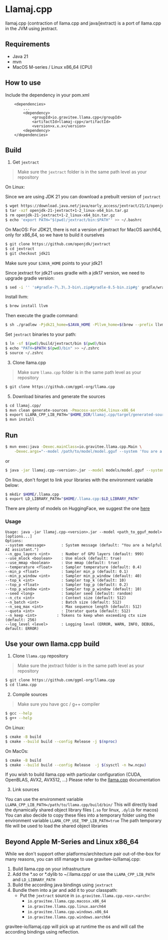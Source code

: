 #  Llamaj.cpp

llamaj.cpp (contraction of llama.cpp and java/jextract) is a port of llama.cpp in the JVM using jextract.

## Requirements

- Java 21
- mvn
- MacOS M-series / Linux x86_64 (CPU)

## How to use

Include the dependency in your pom.xml
```
    <dependencies>
        ...
        <dependency>
            <groupId>io.gravitee.llama.cpp</groupId>
            <artifactId>llamaj-cpp</artifactId>
            <version>x.x.x</version>
        <dependency>
    </dependencies>
```

## Build

1. Get `jextract`

> Make sure the `jextract` folder is in the same path level as your repository

On Linux:

Since we are using JDK 21 you can download a prebuilt version of `jextract`

```bash
$ wget https://download.java.net/java/early_access/jextract/21/1/openjdk-21-jextract+1-2_linux-x64_bin.tar.gz
$ tar -xzf openjdk-21-jextract+1-2_linux-x64_bin.tar.gz
$ rm openjdk-21-jextract+1-2_linux-x64_bin.tar.gz
$ echo 'export PATH="$(pwd)/jextract/bin:$PATH"' >> ~/.bashrc
```

On MacOS:
For JDK21, there is not a version of jextract for MacOS aarch64, only for x86_64, so we have to build it ourselves

```bash
$ git clone https://github.com/openjdk/jextract
$ cd jextract
$ git checkout jdk21
```

Make sure your `$JAVA_HOME` points to your jdk21

Since jextract for jdk21 uses gradle with a jdk17 version, we need to upgrade gradle version:
```bash
$ sed -i '' 's#gradle-7\.3\.3-bin\.zip#gradle-8.5-bin.zip#g' gradle/wrapper/gradle-wrapper.properties
```

Install llvm:
```bash
$ brew install llvm
```

Then execute the gradle command:
```bash
$ sh ./gradlew -Pjdk21_home=$JAVA_HOME -Pllvm_home=$(brew --prefix llvm) clean verify
```

Set `jextract` binaries to your path:
```bash
$ ln -sf $(pwd)/build/jextract/bin $(pwd)/bin
$ echo "PATH=$PATH:$(pwd)/bin" >> ~/.zshrc
$ source ~/.zshrc
```
3. Clone llama.cpp

> Make sure `llama.cpp` folder is in the same path level as your repository

```bash
$ git clone https://github.com/ggml-org/llama.cpp
```

5. Download binaries and generate the sources

```bash
$ cd llamaj.cpp/
$ mvn clean generate-sources -Pmacosx-aarch64,linux-x86_64
$ export LLAMA_CPP_LIB_PATH="$HOME_DIR/llamaj.cpp/target/generated-sources/<<macosx|linux>>/<<x86_64|aarch64>>"
$ mvn install
```

## Run

```bash
$ mvn exec:java -Dexec.mainClass=io.gravitee.llama.cpp.Main \
    -Dexec.args="--model /path/to/model/model.gguf --system 'You are a helpful assistant. Answer question to the best of your ability'"
```

or

```bash
$ java -jar llamaj.cpp-<version>.jar --model models/model.gguf --system 'You are a helpful assistant. Answer question to the best of your ability'
```

On linux, don't forget to link your libraries with the environment variable below:
```bash
$ mkdir $HOME/.llama.cpp
$ export LD_LIBRARY_PATH="$HOME/.llama.cpp:$LD_LIBRARY_PATH"
```

There are plenty of models on HuggingFace, we suggest the one [here](https://huggingface.co/bartowski/Llama-3.2-1B-Instruct-GGUF)

### Usage
```
Usage: java -jar llamaj.cpp-<version>.jar --model <path_to_gguf_model> [options...]
Options:
--system <message>       : System message (default: "You are a helpful AI assistant.")
--n_gpu_layers <int>     : Number of GPU layers (default: 999)
--use_mlock <boolean>    : Use mlock (default: true)
--use_mmap <boolean>     : Use mmap (default: true)
--temperature <float>    : Sampler temperature (default: 0.4)
--min_p <float>          : Sampler min_p (default: 0.1)
--min_p_window <int>     : Sampler min_p_window (default: 40)
--top_k <int>            : Sampler top_k (default: 10)
--top_p <float>          : Sampler top_p (default: 0.2)
--top_p_window <int>     : Sampler top_p_window (default: 10)
--seed <long>            : Sampler seed (default: random)
--n_ctx <int>            : Context size (default: 512)
--n_batch <int>          : Batch size (default: 512)
--n_seq_max <int>        : Max sequence length (default: 512)
--quota <int>            : Iterator quota (default: 512)
--n_keep <int>         : Tokens to keep when exceeding ctx size (default: 256)
--log_level <level>      : Logging level (ERROR, WARN, INFO, DEBUG, default: ERROR)
```

## Use your own llama.cpp build

1. Clone `llama.cpp` repository

> Make sure the jextract folder is in the same path level as your repository

```bash
$ git clone https://github.com/ggml-org/llama.cpp
$ cd llama.cpp
```

2. Compile sources

> Make sure you have gcc / g++ compiler

```bash
$ gcc --help
$ g++ --help
```

On Linux:
```bash
$ cmake -B build
$ cmake --build build --config Release -j $(nproc)  
```

On MacOs:
```bash
$ cmake -B build
$ cmake --build build --config Release  -j $(sysctl -n hw.ncpu)
```

If you wish to build llama.cpp with particular configuration (CUDA, OpenBLAS, AVX2, AVX512, ...)
Please refer to the [llama.cpp](https://github.com/ggml-org/llama.cpp/blob/master/docs/build.md) documentation

3. Link sources

You can use the environment variable `LLAMA_CPP_LIB_PATH=/path/to/llama.cpp/build/bin/`
This will directly load the dynamically shared object library files (`.so` for linux, `.dylib` for macos) 
You can also decide to copy these files into a temporary folder using the environment variable `LLAMA_CPP_USE_TMP_LIB_PATH=true`
The path temporary file will be used to load the shared object libraries

## Beyond Apple M-Series and Linux x86_64

While we don't support other platforms/architecture pair out-of-the-box for many reasons, you can still manage to use 
gravitee-io/llamaj.cpp:

1. Build llama.cpp on your infrastructure
2. Add the *.so or *.dylib to ~/.llama.cpp/ or use the `LLAMA_CPP_LIB_PATH` and `LD_LIBRARY_PATH`
3. Build the according java bindings using `jextract`
4. Bundle them into a jar and add it to your classpath:
   - Put the `jextract` source in `io.gravitee.llama.cpp.<os>.<arch>`:
     - `io.gravitee.llama.cpp.macosx.x86_64`
     - `io.gravitee.llama.cpp.linux.aarch64`
     - `io.gravitee.llama.cpp.windows.x86_64`
     - `io.gravitee.llama.cpp.windows.aarch64`

gravitee-io/llamaj.cpp will pick up at runtime the os and will call the according bindings using reflection.
